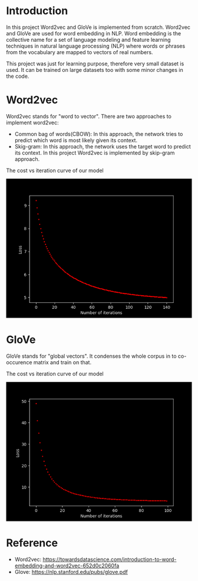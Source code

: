 # Introduction
In this project Word2vec and GloVe is implemented from scratch. Word2vec and GloVe are used for word embedding in NLP. Word embedding is the collective name for a set of language modeling and feature learning techniques in natural language processing (NLP) where words or phrases from the vocabulary are mapped to vectors of real numbers.

This project was just for learning purpose, therefore very small dataset is used. It can be trained on large datasets too with some minor changes in the code.

# Word2vec
Word2vec stands for "word to vector".
There are two approaches to implement word2vec: 
- Common bag of words(CBOW): In this approach, the network tries to predict which word is most likely given its context.
- Skig-gram: In this approach, the network uses the target word to predict its context.
In this project Word2vec is implemented by skip-gram approach.

The cost vs iteration curve of our model
<p align='center'>
  <img src = 'Word2vec/images/Cost%20vs%20Iteration.png'>
</p>

# GloVe
GloVe stands for "global vectors". It condenses the whole corpus in to co-occurence matrix and train on that. 

The cost vs iteration curve of our model
<p align='center'>
  <img src='GloVe/images/Cost%20vs%20Iteration.png'>
</p>

# Reference
- Word2vec: https://towardsdatascience.com/introduction-to-word-embedding-and-word2vec-652d0c2060fa
- Glove: https://nlp.stanford.edu/pubs/glove.pdf
